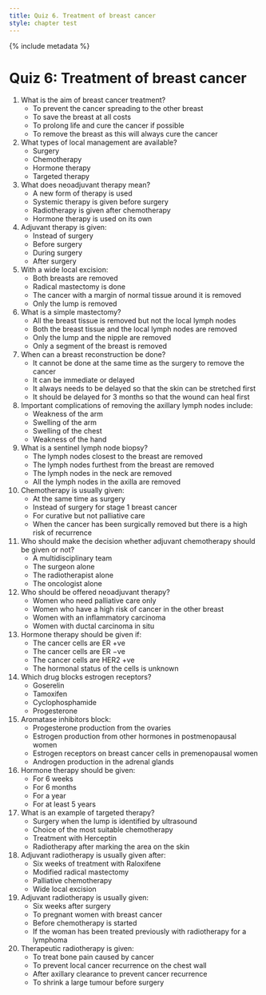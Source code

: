 ```yaml
---
title: Quiz 6. Treatment of breast cancer
style: chapter test
---
```


{% include metadata %}

# Quiz 6: Treatment of breast cancer

1.	What is the aim of breast cancer treatment?
	-	To prevent the cancer spreading to the other breast
	-	To save the breast at all costs
	+	To prolong life and cure the cancer if possible
	-	To remove the breast as this will always cure the cancer
2.	What types of local management are available?
	+	Surgery
	-	Chemotherapy
	-	Hormone therapy
	-	Targeted therapy
3.	What does neoadjuvant therapy mean?
	-	A new form of therapy is used
	+	Systemic therapy is given before surgery
	-	Radiotherapy is given after chemotherapy
	-	Hormone therapy is used on its own
4.	Adjuvant therapy is given:
	-	Instead of surgery
	-	Before surgery
	-	During surgery
	+	After surgery
5.	With a wide local excision:
	-	Both breasts are removed
	-	Radical mastectomy is done
	+	The cancer with a margin of normal tissue around it is removed
	-	Only the lump is removed
6.	What is a simple mastectomy?
	+	All the breast tissue is removed but not the local lymph nodes
	-	Both the breast tissue and the local lymph nodes are removed
	-	Only the lump and the nipple are removed
	-	Only a segment of the breast is removed
7.	When can a breast reconstruction be done?
	-	It cannot be done at the same time as the surgery to remove the cancer
	+	It can be immediate or delayed
	-	It always needs to be delayed so that the skin can be stretched first
	-	It should be delayed for 3 months so that the wound can heal first
8.	Important complications of removing the axillary lymph nodes include:
	-	Weakness of the arm
	+	Swelling of the arm
	-	Swelling of the chest
	-	Weakness of the hand
9.	What is a sentinel lymph node biopsy?
	+	The lymph nodes closest to the breast are removed
	-	The lymph nodes furthest from the breast are removed
	-	The lymph nodes in the neck are removed
	-	All the lymph nodes in the axilla are removed
10.	Chemotherapy is usually given:
	-	At the same time as surgery
	-	Instead of surgery for stage 1 breast cancer
	-	For curative but not palliative care
	+	When the cancer has been surgically removed but there is a high risk of recurrence
11.	Who should make the decision whether adjuvant chemotherapy should be given or not?
	+	A multidisciplinary team
	-	The surgeon alone
	-	The radiotherapist alone
	-	The oncologist alone
12.	Who should be offered neoadjuvant therapy?
	-	Women who need palliative care only
	-	Women who have a high risk of cancer in the other breast
	+	Women with an inflammatory carcinoma
	-	Women with ductal carcinoma in situ
13.	Hormone therapy should be given if:
	+	The cancer cells are ER +ve
	-	The cancer cells are ER −ve
	-	The cancer cells are HER2 +ve
	-	The hormonal status of the cells is unknown
14.	Which drug blocks estrogen receptors?
	-	Goserelin
	+	Tamoxifen
	-	Cyclophosphamide
	-	Progesterone
15.	Aromatase inhibitors block:
	-	Progesterone production from the ovaries
	+	Estrogen production from other hormones in postmenopausal women
	-	Estrogen receptors on breast cancer cells in premenopausal women
	-	Androgen production in the adrenal glands
16.	Hormone therapy should be given:
	-	For 6 weeks
	-	For 6 months
	-	For a year
	+	For at least 5 years
17.	What is an example of targeted therapy?
	-	Surgery when the lump is identified by ultrasound
	-	Choice of the most suitable chemotherapy
	+	Treatment with Herceptin
	-	Radiotherapy after marking the area on the skin
18.	Adjuvant radiotherapy is usually given after:
	-	Six weeks of treatment with Raloxifene
	-	Modified radical mastectomy
	-	Palliative chemotherapy
	+	Wide local excision
19.	Adjuvant radiotherapy is usually given:
	+	Six weeks after surgery
	-	To pregnant women with breast cancer
	-	Before chemotherapy is started
	-	If the woman has been treated previously with radiotherapy for a lymphoma
20.	Therapeutic radiotherapy is given:
	+	To treat bone pain caused by cancer
	-	To prevent local cancer recurrence on the chest wall
	-	After axillary clearance to prevent cancer recurrence
	-	To shrink a large tumour before surgery
